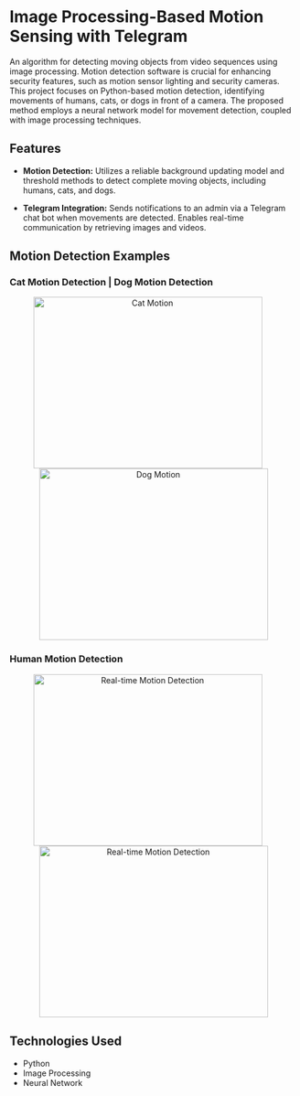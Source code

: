 # Image Processing-Based Motion Sensing with Telegram

An algorithm for detecting moving objects from video sequences using image processing. Motion detection software is crucial for enhancing security features, such as motion sensor lighting and security cameras. This project focuses on Python-based motion detection, identifying movements of humans, cats, or dogs in front of a camera. The proposed method employs a neural network model for movement detection, coupled with image processing techniques.

## Features

- **Motion Detection:** Utilizes a reliable background updating model and threshold methods to detect complete moving objects, including humans, cats, and dogs.

- **Telegram Integration:** Sends notifications to an admin via a Telegram chat bot when movements are detected. Enables real-time communication by retrieving images and videos.

## Motion Detection Examples

### Cat Motion Detection | Dog Motion Detection
<div align="center">
  <img src="https://github.com/nivi2407/IMAGE-PROCESSING-BASED-MOTION-SENSING-WITH-TELEGRAM/assets/79712578/8cde14a5-5d36-4e1b-8d9b-f4cbc0043a29" alt="Cat Motion" width="400" height="300" style="margin-right: 20px;">
  <img src="https://github.com/nivi2407/IMAGE-PROCESSING-BASED-MOTION-SENSING-WITH-TELEGRAM/assets/79712578/514288d3-f9d1-44ab-887b-fb11008530d0" alt="Dog Motion" width="400" height="300">
</div>

### Human Motion Detection
<div align="center">
  <img src="https://github.com/nivi2407/IMAGE-PROCESSING-BASED-MOTION-SENSING-WITH-TELEGRAM/assets/79712578/9dcdd30d-867a-44e6-8d60-5713e9be4462" alt="Real-time Motion Detection" width="400" height="300" style="margin-right: 20px;">
  <img src="https://github.com/nivi2407/IMAGE-PROCESSING-BASED-MOTION-SENSING-WITH-TELEGRAM/assets/79712578/2c08536e-0e7b-48c2-8647-8d3ffd3bdbd3" alt="Real-time Motion Detection" width="400" height="300">
</div>

## Technologies Used

- Python
- Image Processing
- Neural Network

